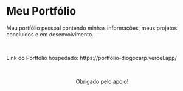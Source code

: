 # Meu Portfólio
<div>
<p font-size=20px>Meu portfólio pessoal contendo minhas informações, meus projetos concluídos e em desenvolvimento.<p/><br>
<p font-size=20px>Link do Portfólio hospedado: https://portfolio-diogocarp.vercel.app/</p><br>
<p font-size=30px align='center'>Obrigado pelo apoio!</p>
</div>
